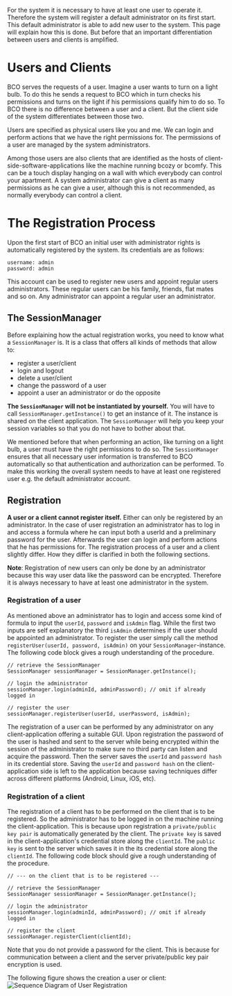 For the system it is necessary to have at least one user to operate it. Therefore the system will register a default administrator on its first start. This default administrator is able to add new user to the system. This page will explain how this is done. But before that an important differentiation between users and clients is amplified.

# Users and Clients

BCO serves the requests of a user. Imagine a user wants to turn on a light bulb. To do this he sends a request to BCO which in turn checks his permissions and turns on the light if his permissions qualify him to do so. To BCO there is no difference between a user and a client. But the client side of the system differentiates between those two. 

Users are specified as physical users like you and me. We can login and perform actions that we have the right permissions for. The permissions of a user are managed by the system administrators.
   
Among those users are also clients that are identified as the hosts of client-side-software-applications like the machine running bcozy or bcomfy. This can be a touch display hanging on a wall with which everybody can control your apartment. A system administrator can give a client as many permissions as he can give a user, although this is not recommended, as normally everybody can control a client.

# The Registration Process

Upon the first start of BCO an initial user with administrator rights is automatically registered by the system. Its credentials are as follows:

    username: admin
    password: admin

This account can be used to register new users and appoint regular users administrators. These regular users can be his family, friends, flat mates and so on. Any administrator can appoint a regular user an administrator.

## The SessionManager

Before explaining how the actual registration works, you need to know what a `SessionManager` is. It is a class that offers all kinds of methods that allow to:

- register a user/client
- login and logout
- delete a user/client
- change the password of a user
- appoint a user an administrator or do the opposite

**The `SessionManager` will not be instantiated by yourself.** You will have to call `SessionManager.getInstance()` to get an instance of it. The instance is shared on the client application. The `SessionManager` will help you keep your session variables so that you do not have to bother about that.

We mentioned before that when performing an action, like turning on a light bulb, a user must have the right permissions to do so. The `SessionManager` ensures that all necessary user information is transferred to BCO automatically so that authentication and authorization can be performed. To make this working the overall system needs to have at least one registered user e.g. the default administrator account.

## Registration

**A user or a client cannot register itself.** Either can only be registered by an administrator. In the case of user registration an administrator has to log in and access a formula where he can input both a userId and a preliminary password for the user. Afterwards the user can login and perform actions that he has permissions for. The registration process of a user and a client slightly differ. How they differ is clarified in both the following sections.

**Note**: Registration of new users can only be done by an administrator because this way user data like the password can be encrypted. Therefore it is always necessary to have at least one administrator in the system.

### Registration of a user

As mentioned above an administrator has to login and access some kind of formula to input the `userId`, `password` and `isAdmin` flag. While the first two inputs are self explanatory the third `isAdmin` determines if the user should be appointed an administrator. To register the user simply call the method `registerUser(userId, password, isAdmin)` on your `SessionManager`-instance. The following code block gives a rough understanding of the procedure.

    // retrieve the SessionManager
    SessionManager sessionManager = SessionManager.getInstance();

    // login the administrator
    sessionManager.login(adminId, adminPassword); // omit if already logged in

    // register the user
    sessionManager.registerUser(userId, userPassword, isAdmin);

The registration of a user can be performed by any administrator on any client-application offering a suitable GUI. Upon registration the password of the user is hashed and sent to the server while being encrypted within the session of the administrator to make sure no third party can listen and acquire the password. Then the server saves the `userId` and `password hash` in its credential store. Saving the `userId` and `password hash` on the client-application side is left to the application because saving techniques differ across different platforms (Android, Linux, iOS, etc).

### Registration of a client

The registration of a client has to be performed on the client that is to be registered. So the administrator has to be logged in on the machine running the client-application. This is because upon registration a `private/public key pair` is automatically generated by the client. The `private key` is saved in the client-application's credential store along the `clientId`. The `public key` is sent to the server which saves it in the its credential store along the `clientId`. The following code block should give a rough understanding of the procedure.

    // --- on the client that is to be registered ---

    // retrieve the SessionManager
    SessionManager sessionManager = SessionManager.getInstance();

    // login the administrator
    sessionManager.login(adminId, adminPassword); // omit if already logged in

    // register the client
    sessionManager.registerClient(clientId);

Note that you do not provide a password for the client. This is because for communication between a client and the server private/public key pair encryption is used.

The following figure shows the creation a user or client:
![Sequence Diagram of User Registration](https://rawgithub.com/openbase/bco.authentication/master/docs/res/figures/create_user.svg)
